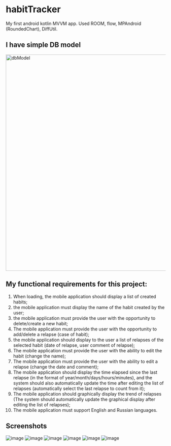 # habitTracker
My first android kotlin MVVM app. Used ROOM, flow, MPAndroid (RoundedChart), DiffUtil. 

## I have simple DB model
<img width="680" alt="dbModel" src="https://github.com/krakeljur/habitTracker/assets/125911670/ef22c7ce-2b4c-4665-aae1-d639f4a6065c">

## My functional requirements for this project:
1. When loading, the mobile application should display a list of created habits;
2. the mobile application must display the name of the habit created by the user;
3. the mobile application must provide the user with the opportunity to delete/create a new habit;
4. The mobile application must provide the user with the opportunity to add/delete a relapse (case of habit);
5. the mobile application should display to the user a list of relapses of the selected habit (date of relapse, user comment of relapse);
6. The mobile application must provide the user with the ability to edit the habit (change the name);
7. The mobile application must provide the user with the ability to edit a relapse (change the date and comment);
8. The mobile application should display the time elapsed since the last relapse (in the format of year/month/days/hours/minutes), and the system should also automatically update the time after editing the list of relapses (automatically select the last relapse to count from it);
9. The mobile application should graphically display the trend of relapses (The system should automatically update the graphical display after editing the list of relapses);
10. The mobile application must support English and Russian languages.

## Screenshots
![image](https://github.com/krakeljur/habitTracker/assets/125911670/dae970e0-f0cf-4c77-9e54-d2fdf5ac60da)
![image](https://github.com/krakeljur/habitTracker/assets/125911670/66eee2bf-a9ab-4d2f-8ebb-e446c8070e4c)
![image](https://github.com/krakeljur/habitTracker/assets/125911670/73b5adeb-fb32-42bf-ac8f-7c3b13bf619e)
![image](https://github.com/krakeljur/habitTracker/assets/125911670/71a1a27d-9ba9-4529-8672-59fcc964f209)
![image](https://github.com/krakeljur/habitTracker/assets/125911670/f0886ab3-23b8-4f54-bcce-910ee158a641)
![image](https://github.com/krakeljur/habitTracker/assets/125911670/89b0b81e-e645-4d6c-a3db-f0f4ea92b33c)
